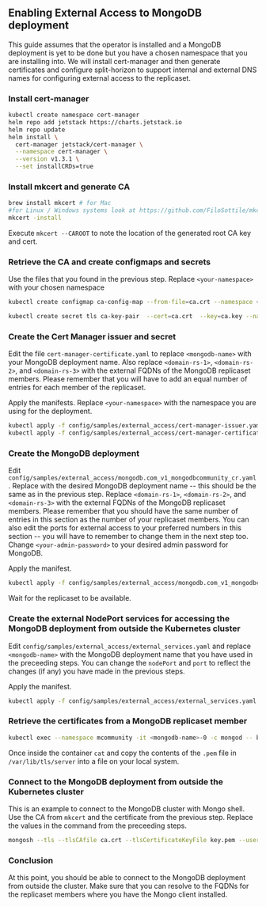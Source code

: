 ## Enabling External Access to MongoDB deployment

This guide assumes that the operator is installed and a MongoDB deployment is yet to be done but you have a chosen namespace that you are installing into. We will install cert-manager and then generate certificates and configure split-horizon to support internal and external DNS names for configuring external access to the replicaset.

### Install cert-manager

```sh
kubectl create namespace cert-manager
helm repo add jetstack https://charts.jetstack.io
helm repo update
helm install \
  cert-manager jetstack/cert-manager \
  --namespace cert-manager \
  --version v1.3.1 \
  --set installCRDs=true
```

### Install mkcert and generate CA

```sh
brew install mkcert # for Mac
#for Linux / Windows systems look at https://github.com/FiloSottile/mkcert
mkcert -install
```

Execute ```mkcert --CAROOT``` to note the location of the generated root CA key and cert.

### Retrieve the CA and create configmaps and secrets

Use the files that you found in the previous step. Replace ```<your-namespace>``` with your chosen namespace

```sh
kubectl create configmap ca-config-map --from-file=ca.crt --namespace <your-namespace>

kubectl create secret tls ca-key-pair  --cert=ca.crt  --key=ca.key --namespace <your-namespace>
```

### Create the Cert Manager issuer and secret

Edit the file ```cert-manager-certificate.yaml``` to replace ```<mongodb-name>``` with your MongoDB deployment name. Also replace ```<domain-rs-1>```, ```<domain-rs-2>```, and ```<domain-rs-3>``` with the external FQDNs of the MongoDB replicaset members. Please remember that you will have to add an equal number of entries for each member of the replicaset.

Apply the manifests. Replace ```<your-namespace>``` with the namespace you are using for the deployment.

```sh
kubectl apply -f config/samples/external_access/cert-manager-issuer.yaml --namespace <your-namespace>
kubectl apply -f config/samples/external_access/cert-manager-certificate.yaml --namespace <your-namespace>
```

### Create the MongoDB deployment

Edit ```config/samples/external_access/mongodb.com_v1_mongodbcommunity_cr.yaml```. Replace <mongodb-name> with the desired MongoDB deployment name -- this should be the same as in the previous step. Replace ```<domain-rs-1>```, ```<domain-rs-2>```, and ```<domain-rs-3>``` with the external FQDNs of the MongoDB replicaset members. Please remember that you should have the same number of entries in this section as the number of your replicaset members. You can also edit the ports for external access to your preferred numbers in this section -- you will have to remember to change them in the next step too. Change ```<your-admin-password>``` to your desired admin password for MongoDB.

Apply the manifest.

```sh
kubectl apply -f config/samples/external_access/mongodb.com_v1_mongodbcommunity_cr.yaml
```

Wait for the replicaset to be available.

### Create the external NodePort services for accessing the MongoDB deployment from outside the Kubernetes cluster

Edit ```config/samples/external_access/external_services.yaml``` and replace ```<mongodb-name>``` with the MongoDB deployment name that you have used in the preceeding steps. You can change the ```nodePort``` and ```port``` to reflect the changes (if any) you have made in the previous steps.

Apply the manifest.

```sh
kubectl apply -f config/samples/external_access/external_services.yaml
```

### Retrieve the certificates from a MongoDB replicaset member

```sh
kubectl exec --namespace mcommunity -it <mongodb-name>-0 -c mongod -- bash
```

Once inside the container ```cat``` and copy the contents of the ```.pem``` file in ```/var/lib/tls/server``` into a file on your local system.

### Connect to the MongoDB deployment from outside the Kubernetes cluster

This is an example to connect to the MongoDB cluster with Mongo shell. Use the CA from ```mkcert``` and the certificate from the previous step. Replace the values in the command from the preceeding steps.

```sh
mongosh --tls --tlsCAfile ca.crt --tlsCertificateKeyFile key.pem --username my-user --password <your-admin-password> mongodb://<domain-rs-1>:31181,<domain-rs-2>:31182,<domain-rs-3>:31183
```

### Conclusion
At this point, you should be able to connect to the MongoDB deployment from outside the cluster. Make sure that you can resolve to the FQDNs for the replicaset members where you have the Mongo client installed.
